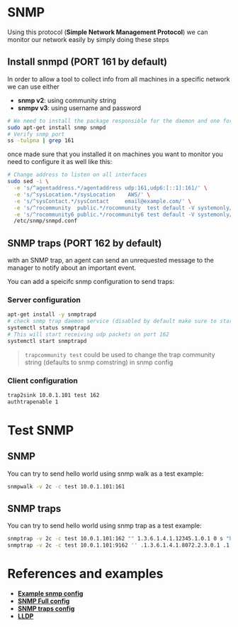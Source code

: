 # SNMP
Using this protocol (**Simple Network Management Protocol**) we can monitor our network easily by simply doing these steps
## Install snmpd (PORT 161 by default)
In order to allow a tool to collect info from all machines in a specific network we can use either

- **snmp v2**: using community string
- **snmpv v3**: using username and password


```sh
# We need to install the package responsible for the daemon and one for tools and libraries
sudo apt-get install snmp snmpd
# Verify snmp port
ss -tulpna | grep 161
```

once made sure that you installed it on machines you want to monitor you need to configure it as well like this:
```sh
# Change address to listen on all interfaces
sudo sed -i \
  -e 's/^agentaddress.*/agentaddress udp:161,udp6:[::1]:161/' \
  -e 's/^sysLocation.*/sysLocation    AWS/' \
  -e 's/^sysContact.*/sysContact     email@example.com/' \
  -e 's/^rocommunity  public.*/rocommunity  test default -V systemonly/' \
  -e 's/^rocommunity6 public.*/rocommunity6 test default -V systemonly/' \
  /etc/snmp/snmpd.conf
```

## SNMP traps (PORT 162 by default)
with an SNMP trap, an agent can send an unrequested message to the manager to notify about an important event.

You can add a speicifc snmp configuration to send traps:

### Server configuration
```sh
apt-get install -y snmptrapd
# check snmp trap daemon service (disabled by default make sure to start it if you want)
systemctl status snmptrapd
# This will start receiving udp packets on port 162
systemctl start snmptrapd
```
>`trapcommunity test` could be used to change the trap community string (defaults to snmp comstring) in snmp config
### Client configuration
```sh
trap2sink 10.0.1.101 test 162
authtrapenable 1
```
# Test SNMP
## SNMP
You can try to send hello world using snmp walk as a test example:
```sh
snmpwalk -v 2c -c test 10.0.1.101:161
```
## SNMP traps
You can try to send hello world using snmp trap as a test example:
```sh
snmptrap -v 2c -c test 10.0.1.101:162 "" 1.3.6.1.4.1.12345.1.0.1 0 s "hello world"
snmptrap -v 2c -c test 10.0.1.101:9162 '' .1.3.6.1.4.1.8072.2.3.0.1 .1.3.6.1.4.1.8072.2.3.2.1 s "Hello, World"
```

# References and examples
- [**Example snmp config**](https://gist.github.com/mingderwang/24cabb9735ff061181a8)
- [**SNMP Full config**](https://gist.github.com/skihero/970420)
- [**SNMP traps config**](http://www.net-snmp.org/wiki/index.php/TUT:snmptrap)
- [**LLDP**](https://blog.marquis.co/posts/2015-09-07-installing-lldp-on-ubuntu/)